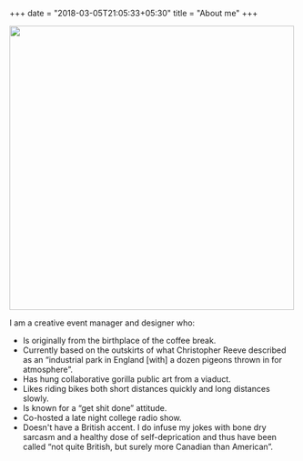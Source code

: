+++
date = "2018-03-05T21:05:33+05:30"
title = "About me"
+++

<img src="/img/Nadeem-Headshot-round.png" width="500"/>

I am a creative event manager and designer who:

* Is originally from the birthplace of the coffee break.
* Currently based on the outskirts of what Christopher Reeve described as an &ldquo;industrial park in England &lbrack;with&rbrack; a dozen pigeons thrown in for atmosphere&rdquo;.
* Has hung collaborative gorilla public art from a viaduct.
* Likes riding bikes both short distances quickly and long distances slowly.
* Is known for a &ldquo;get shit done&rdquo; attitude.
* Co-hosted a late night college radio show.
* Doesn't have a British accent. I do infuse my jokes with bone dry sarcasm and a healthy dose of self-deprication and thus have been called &ldquo;not quite British, but surely more Canadian than American&rdquo;.
